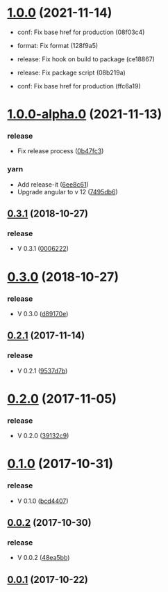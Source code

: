 # [1.0.0](https://github.com/kdonoel-daniel/kdonoel-daniel-web/compare/1.0.0-alpha.5...1.0.0) (2021-11-14)

* conf: Fix base href for production (08f03c4)
* format: Fix format (128f9a5)

* release: Fix hook on build to package (ce18867)

* release: Fix package script (08b219a)



* conf: Fix base href for production (ffc6a19)

# [1.0.0-alpha.0](https://github.com/kdonoel-daniel/kdonoel-daniel-web/compare/0.3.1...1.0.0-alpha.0) (2021-11-13)


### release

* Fix release process ([0b47fc3](https://github.com/kdonoel-daniel/kdonoel-daniel-web/commit/0b47fc306736c845c16cede19701aa37d4bfb39e))

### yarn

* Add release-it ([6ee8c61](https://github.com/kdonoel-daniel/kdonoel-daniel-web/commit/6ee8c618e0a175b7a1ee1764cdbbec20fe9358a7))
* Upgrade angular to v 12 ([7495db6](https://github.com/kdonoel-daniel/kdonoel-daniel-web/commit/7495db63cf63dfb19c9aa3cab03fdc5e45230f08))



## [0.3.1](https://github.com/kdonoel-daniel/kdonoel-daniel-web/compare/0.3.1...1.0.0-alpha.0) (2018-10-27)


### release

* V 0.3.1 ([0006222](https://github.com/kdonoel-daniel/kdonoel-daniel-web/commit/0006222cdd8e09de8298764001b104950984dd14))



# [0.3.0](https://github.com/kdonoel-daniel/kdonoel-daniel-web/compare/0.3.1...1.0.0-alpha.0) (2018-10-27)


### release

* V 0.3.0 ([d89170e](https://github.com/kdonoel-daniel/kdonoel-daniel-web/commit/d89170efd0405bec1249eae054d40e4459d12775))



## [0.2.1](https://github.com/kdonoel-daniel/kdonoel-daniel-web/compare/0.3.1...1.0.0-alpha.0) (2017-11-14)


### release

* V 0.2.1 ([9537d7b](https://github.com/kdonoel-daniel/kdonoel-daniel-web/commit/9537d7b483e95c836c3aeeb766a89fe0363990af))



# [0.2.0](https://github.com/kdonoel-daniel/kdonoel-daniel-web/compare/0.3.1...1.0.0-alpha.0) (2017-11-05)


### release

* V 0.2.0 ([39132c9](https://github.com/kdonoel-daniel/kdonoel-daniel-web/commit/39132c95279101b099098d69c0fb1cafaf9178b4))



# [0.1.0](https://github.com/kdonoel-daniel/kdonoel-daniel-web/compare/0.3.1...1.0.0-alpha.0) (2017-10-31)


### release

* V 0.1.0 ([bcd4407](https://github.com/kdonoel-daniel/kdonoel-daniel-web/commit/bcd44079d4a418e57c9e9d73d89f13417316fc3b))



## [0.0.2](https://github.com/kdonoel-daniel/kdonoel-daniel-web/compare/0.3.1...1.0.0-alpha.0) (2017-10-30)


### release

* V 0.0.2 ([48ea5bb](https://github.com/kdonoel-daniel/kdonoel-daniel-web/commit/48ea5bb676206483cd0ad6034394f5c6bf464998))



## [0.0.1](https://github.com/kdonoel-daniel/kdonoel-daniel-web/compare/0.3.1...1.0.0-alpha.0) (2017-10-22)

